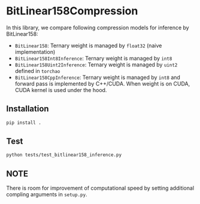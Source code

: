 # BitLinear158Compression

In this library, we compare following compression models for inference by BitLinear158:

- `BitLinear158`: Ternary weight is managed by `float32` (naive implementation)
- `BitLinear158Int8Inference`: Ternary weight is managed by `int8`
- `BitLinear158Uint2Inference`: Ternary weight is managed by `uint2` defined in `torchao`
- `BitLinear158CppInference`: Ternary weight is managed by `int8` and forward pass is implemented by C++/CUDA. When weight is on CUDA, CUDA kernel is used under the hood.

## Installation

```sh
pip install .
```

## Test

```sh
python tests/test_bitlinear158_inference.py
```

## NOTE
There is room for improvement of computational speed by setting additional compling arguments in `setup.py`.
